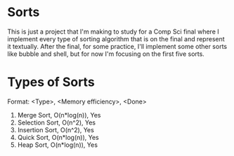 # Sorts
This is just a project that I'm making to study for a Comp Sci final where I implement every type of sorting algorithm that is on the final and represent it textually. After the final, for some practice, I'll implement some other sorts like bubble and shell, but for now I'm focusing on the first five sorts.

# Types of Sorts
Format: \<Type\>, \<Memory efficiency\>, \<Done\>
  1. Merge Sort, O(n\*log(n)), Yes
  2. Selection Sort, O(n^2), Yes
  3. Insertion Sort, O(n^2), Yes
  4. Quick Sort, O(n\*log(n)), Yes
  5. Heap Sort, O(n\*log(n)), Yes
